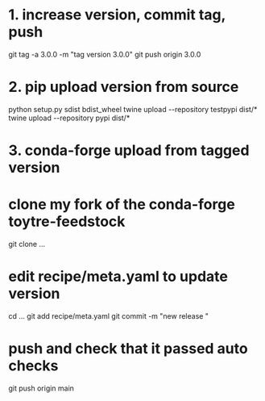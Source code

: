 
# 1. increase version, commit tag, push
git tag -a 3.0.0 -m "tag version 3.0.0"
git push origin 3.0.0

# 2. pip upload version from source
python setup.py sdist bdist_wheel
twine upload --repository testpypi dist/*
twine upload --repository pypi dist/*

# 3. conda-forge upload from tagged version
# clone my fork of the conda-forge toytre-feedstock
git clone ...
# edit recipe/meta.yaml to update version
cd ...
git add recipe/meta.yaml 
git commit -m "new release "
# push and check that it passed auto checks
git push origin main
